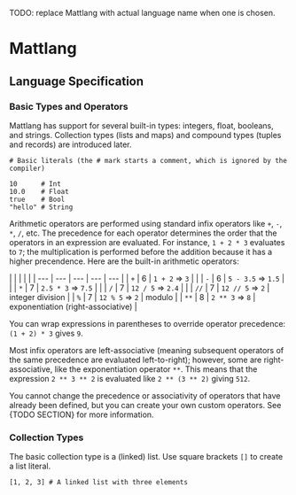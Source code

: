 TODO: replace Mattlang with actual language name when one is chosen.

# Mattlang

## Language Specification

### Basic Types and Operators

Mattlang has support for several built-in types: integers, float, booleans, and
strings. Collection types (lists and maps) and compound types (tuples and
records) are introduced later.

```
# Basic literals (the # mark starts a comment, which is ignored by the compiler)

10      # Int
10.0    # Float
true    # Bool
"hello" # String
```

Arithmetic operators are performed using standard infix operators like `+`, `-`,
`*`, `/`, etc. The precedence for each operator determines the order that the
operators in an expression are evaluated. For instance, `1 + 2 * 3` evaluates to
`7`; the multiplication is performed before the addition because it has a higher
precendence. Here are the built-in arithmetic operators:

| | | | |
| --- | --- | --- | --- | --- |
| `+` | 6 | `1 + 2` => `3` | |
| `-` | 6 | `5 - 3.5` => `1.5` | |
| `*` | 7 | `2.5 * 3` => `7.5` | |
| `/` | 7 | `12 / 5` => `2.4` | |
| `//` | 7 | `12 // 5` => `2` | integer division |
| `%` | 7 | `12 % 5` => `2` | modulo |
| `**` | 8 | `2 ** 3` => `8` | exponentiation (right-associative) |

You can wrap expressions in parentheses to override operator precedence:
`(1 + 2) * 3` gives `9`.

Most infix operators are left-associative (meaning subsequent operators of the
same precedence are evaluated left-to-right); however, some are
right-associative, like the exponentiation operator `**`. This means that the
expression `2 ** 3 ** 2` is evaluated like `2 ** (3 ** 2)` giving `512`.

You cannot change the precedence or associativity of operators that have already
been defined, but you can create your own custom operators. See {TODO SECTION}
for more information.

### Collection Types

The basic collection type is a (linked) list. Use square brackets `[]` to
create a list literal.

```
[1, 2, 3] # A linked list with three elements
```

